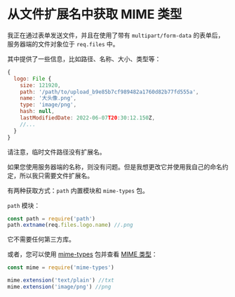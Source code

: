 # 从文件扩展名中获取 MIME 类型

我正在通过表单发送文件，并且在使用了带有 `multipart/form-data` 的表单后，服务器端的文件对象位于 `req.files` 中。

其中提供了一些信息，比如路径、名称、大小、类型等：

```js
{
  logo: File {
    size: 121920,
    path: '/path/to/upload_b9e85b7cf989482a1760d82b77fd555a',
    name: '大头像.png',
    type: 'image/png',
    hash: null,
    lastModifiedDate: 2022-06-07T20:30:12.150Z,
    //...
  }
}
```

请注意，临时文件路径没有扩展名。

如果您使用服务器端的名称，则没有问题。但是我想更改它并使用我自己的命名约定，所以我只需要文件扩展名。

有两种获取方式：`path` 内置模块和 `mime-types` 包。

`path` 模块：

```js
const path = require('path')
path.extname(req.files.logo.name) //.png
```

它不需要任何第三方库。

或者，您可以使用 [mime-types](https://www.npmjs.com/package/mime-types) 包并查看 [MIME 类型](https://developer.mozilla.org/zh-CN/docs/Web/HTTP/Basics_of_HTTP/MIME_Types)：

```js
const mime = require('mime-types')

mime.extension('text/plain') //txt
mime.extension('image/png') //png
```
